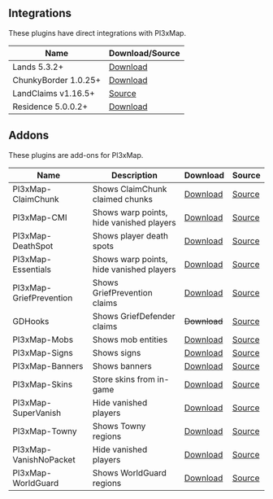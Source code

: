 ## Integrations

These plugins have direct integrations with Pl3xMap.

| Name                 | Download/Source                                                    |
| -------------------- | ------------------------------------------------------------------ |
| Lands 5.3.2+         | [Download](https://www.spigotmc.org/resources/lands.53313/)        |
| ChunkyBorder 1.0.25+ | [Download](https://www.spigotmc.org/resources/chunkyborder.84278/) |
| LandClaims v1.16.5+  | [Source](https://github.com/pl3xgaming/LandClaims/)                |
| Residence 5.0.0.2+  | [Download](https://www.spigotmc.org/resources/residence.11480/)     |

## Addons

These plugins are add-ons for Pl3xMap.

| Name                    | Description                              | Download                                                                 | Source                                                          |
| ----------------------- | ---------------------------------------- | ------------------------------------------------------------------------ | --------------------------------------------------------------- |
| Pl3xMap-ClaimChunk      | Shows ClaimChunk claimed chunks          | [Download](https://ci.pl3x.net/view/Pl3xMap/job/Pl3xMap-ClaimChunk)      | [Source](https://github.com/pl3xgaming/Pl3xMap-ClaimChunk)      |
| Pl3xMap-CMI             | Shows warp points, hide vanished players | [Download](https://github.com/DoctaEnkoda/Pl3xMap-CMI/actions)           | [Source](https://github.com/DoctaEnkoda/Pl3xMap-CMI)            |
| Pl3xMap-DeathSpot       | Shows player death spots                 | [Download](https://ci.pl3x.net/view/Pl3xMap/job/Pl3xMap-DeathSpot)       | [Source](https://github.com/pl3xgaming/Pl3xMap-DeathSpot)       |
| Pl3xMap-Essentials      | Shows warp points, hide vanished players | [Download](https://ci.pl3x.net/view/Pl3xMap/job/Pl3xMap-Essentials)      | [Source](https://github.com/pl3xgaming/Pl3xMap-Essentials)      |
| Pl3xMap-GriefPrevention | Shows GriefPrevention claims             | [Download](https://ci.pl3x.net/view/Pl3xMap/job/Pl3xMap-GriefPrevention) | [Source](https://github.com/pl3xgaming/Pl3xMap-GriefPrevention) |
| GDHooks                 | Shows GriefDefender claims               | ~~Download~~                                                             | [Source](https://github.com/bloodmc/GDHooks)                    |
| Pl3xMap-Mobs            | Shows mob entities                       | [Download](https://ci.pl3x.net/view/Pl3xMap/job/Pl3xMap-Mobs)            | [Source](https://github.com/pl3xgaming/Pl3xMap-Mobs)            |
| Pl3xMap-Signs           | Shows signs                              | [Download](https://ci.pl3x.net/view/Pl3xMap/job/Pl3xMap-Signs)           | [Source](https://github.com/pl3xgaming/Pl3xMap-Signs)           |
| Pl3xMap-Banners         | Shows banners                            | [Download](https://github.com/granny/Pl3xMap-Banners/releases/latest)    | [Source](https://github.com/granny/Pl3xMap-Banners)             |
| Pl3xMap-Skins           | Store skins from in-game                 | [Download](https://ci.pl3x.net/view/Pl3xMap/job/Pl3xMap-Skins)           | [Source](https://github.com/pl3xgaming/Pl3xMap-Skins)           |
| Pl3xMap-SuperVanish     | Hide vanished players                    | [Download](https://ci.notom3ga.me/job/Pl3xMap-SuperVanish)               | [Source](https://github.com/notOM3GA/Pl3xMap-SuperVanish)       |
| Pl3xMap-Towny           | Shows Towny regions                      | [Download](https://github.com/silverwolfg11/Pl3xMap-Towny/releases)      | [Source](https://github.com/silverwolfg11/Pl3xMap-Towny)        |
| Pl3xMap-VanishNoPacket  | Hide vanished players                    | [Download](https://ci.notom3ga.me/job/Pl3xMap-VanishNoPacket)            | [Source](https://github.com/notOM3GA/Pl3xMap-VanishNoPacket)    |
| Pl3xMap-WorldGuard      | Shows WorldGuard regions                 | [Download](https://ci.pl3x.net/view/Pl3xMap/job/Pl3xMap-WorldGuard)      | [Source](https://github.com/pl3xgaming/Pl3xMap-WorldGuard)      |
